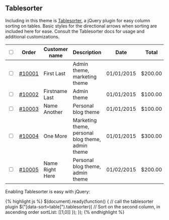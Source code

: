 ## Tablesorter

Including in this theme is [Tablesorter](http://tablesorter.com/), a jQuery plugin for easy column sorting on tables. Basic styles for the directional arrows when sorting are included here for ease. Consult the Tablesorter docs for usage and additional customizations.

<div class="docs-example">
  <div class="table-responsive">
    <table class="table" data-sort="table">
      <thead>
        <tr>
          <th><input type="checkbox" class="select-all" id="selectAll"></th>
          <th>Order</th>
          <th>Customer name</th>
          <th>Description</th>
          <th>Date</th>
          <th>Total</th>
        </tr>
      </thead>
      <tbody>
        <tr>
          <td><input type="checkbox" class="select-row"></td>
          <td><a href="#">#10001</a></td>
          <td>First Last</td>
          <td>Admin theme, marketing theme</td>
          <td>01/01/2015</td>
          <td>$200.00</td>
        </tr>
        <tr>
          <td><input type="checkbox" class="select-row"></td>
          <td><a href="#">#10002</a></td>
          <td>Firstname Last</td>
          <td>Admin theme</td>
          <td>01/01/2015</td>
          <td>$100.00</td>
        </tr>
        <tr>
          <td><input type="checkbox" class="select-row"></td>
          <td><a href="#">#10003</a></td>
          <td>Name Another</td>
          <td>Personal blog theme</td>
          <td>01/01/2015</td>
          <td>$100.00</td>
        </tr>
        <tr>
          <td><input type="checkbox" class="select-row"></td>
          <td><a href="#">#10004</a></td>
          <td>One More</td>
          <td>Marketing theme, personal blog theme, admin theme</td>
          <td>01/01/2015</td>
          <td>$300.00</td>
        </tr>
        <tr>
          <td><input type="checkbox" class="select-row"></td>
          <td><a href="#">#10005</a></td>
          <td>Name Right Here</td>
          <td>Personal blog theme, admin theme</td>
          <td>01/02/2015</td>
          <td>$200.00</td>
        </tr>
      </tbody>
    </table>
  </div>
</div>

Enabling Tablesorter is easy with jQuery:

{% highlight js %}
$(document).ready(function() {
  // call the tablesorter plugin
  $("[data-sort=table]").tablesorter({
    // Sort on the second column, in ascending order
    sortList: [[1,0]]
  });
});
{% endhighlight %}
